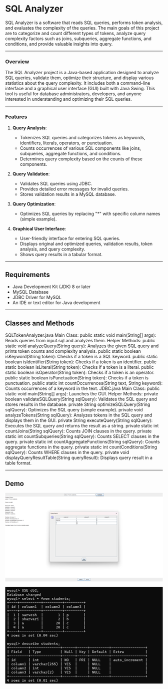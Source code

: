 # SQL Analyzer
SQL Analyzer is a software that reads SQL queries, performs token analysis, and evaluates the complexity of the queries. The main goals of this project are to categorize and count different types of tokens, analyze query complexity factors such as joins, subqueries, aggregate functions, and conditions, and provide valuable insights into query. 


<hr>

### Overview 
The SQL Analyzer project is a Java-based application designed to analyze SQL queries, validate them, optimize their structure, and display various statistics about the query complexity. It includes both a command-line interface and a graphical user interface (GUI) built with Java Swing. This tool is useful for database administrators, developers, and anyone interested in understanding and optimizing their SQL queries.

<hr>

### Features
1. **Query Analysis**:
   - Tokenizes SQL queries and categorizes tokens as keywords, identifiers, literals, operators, or punctuation.
   - Counts occurrences of various SQL components like joins, subqueries, aggregate functions, and conditions.
   - Determines query complexity based on the counts of these components.

2. **Query Validation**:
   - Validates SQL queries using JDBC.
   - Provides detailed error messages for invalid queries.
   - Stores validation results in a MySQL database.

3. **Query Optimization**:
   - Optimizes SQL queries by replacing "*" with specific column names (simple example).

4. **Graphical User Interface**:
   - User-friendly interface for entering SQL queries.
   - Displays original and optimized queries, validation results, token analysis, and query complexity.
   - Shows query results in a tabular format.

<hr>

## Requirements
- Java Development Kit (JDK) 8 or later
- MySQL Database
- JDBC Driver for MySQL
- An IDE or text editor for Java development

<hr>

## Classes and Methods
SQLTokenAnalyzer.java
Main Class:
public static void main(String[] args): Reads queries from input.sql and analyzes them.
Helper Methods:
public static void analyzeQuery(String query): Analyzes the given SQL query and prints token counts and complexity analysis.
public static boolean isKeyword(String token): Checks if a token is a SQL keyword.
public static boolean isIdentifier(String token): Checks if a token is an identifier.
public static boolean isLiteral(String token): Checks if a token is a literal.
public static boolean isOperator(String token): Checks if a token is an operator.
public static boolean isPunctuation(String token): Checks if a token is punctuation.
public static int countOccurrences(String text, String keyword): Counts occurrences of a keyword in the text.
JDBC.java
Main Class:
public static void main(String[] args): Launches the GUI.
Helper Methods:
private boolean validateSQLQuery(String sqlQuery): Validates the SQL query and stores results in the database.
private String optimizeSQLQuery(String sqlQuery): Optimizes the SQL query (simple example).
private void analyzeTokens(String sqlQuery): Analyzes tokens in the SQL query and displays them in the GUI.
private String executeQuery(String sqlQuery): Executes the SQL query and returns the result as a string.
private static int countJoins(String sqlQuery): Counts JOIN clauses in the query.
private static int countSubqueries(String sqlQuery): Counts SELECT clauses in the query.
private static int countAggregateFunctions(String sqlQuery): Counts aggregate functions in the query.
private static int countConditions(String sqlQuery): Counts WHERE clauses in the query.
private void displayQueryResultTable(String queryResult): Displays query result in a table format.

<hr>

## Demo
<p align="center">
  <img src="Demo/Screenshot (781).png" alt="image"/>
</p>

<p align="center">
  <img src="Demo/Screenshot 2024-06-06 114003.png" alt="image"/>
</p>
